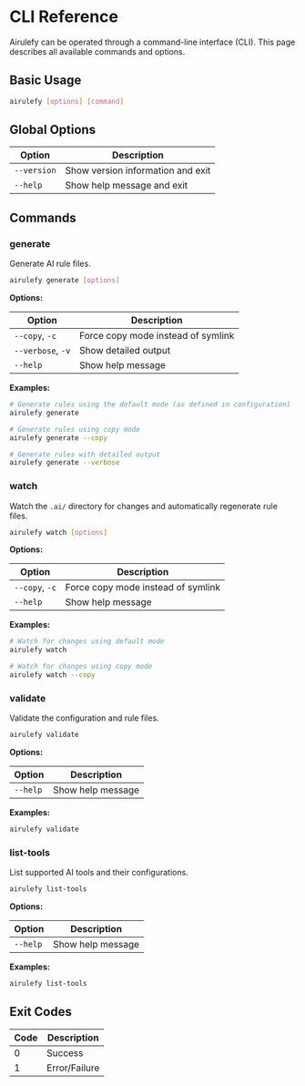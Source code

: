 # CLI Reference

Airulefy can be operated through a command-line interface (CLI). This page describes all available commands and options.

## Basic Usage

```bash
airulefy [options] [command]
```

## Global Options

| Option | Description |
|--------|-------------|
| `--version` | Show version information and exit |
| `--help` | Show help message and exit |

## Commands

### generate

Generate AI rule files.

```bash
airulefy generate [options]
```

**Options:**

| Option | Description |
|--------|-------------|
| `--copy`, `-c` | Force copy mode instead of symlink |
| `--verbose`, `-v` | Show detailed output |
| `--help` | Show help message |

**Examples:**

```bash
# Generate rules using the default mode (as defined in configuration)
airulefy generate

# Generate rules using copy mode
airulefy generate --copy

# Generate rules with detailed output
airulefy generate --verbose
```

### watch

Watch the `.ai/` directory for changes and automatically regenerate rule files.

```bash
airulefy watch [options]
```

**Options:**

| Option | Description |
|--------|-------------|
| `--copy`, `-c` | Force copy mode instead of symlink |
| `--help` | Show help message |

**Examples:**

```bash
# Watch for changes using default mode
airulefy watch

# Watch for changes using copy mode
airulefy watch --copy
```

### validate

Validate the configuration and rule files.

```bash
airulefy validate
```

**Options:**

| Option | Description |
|--------|-------------|
| `--help` | Show help message |

**Examples:**

```bash
airulefy validate
```

### list-tools

List supported AI tools and their configurations.

```bash
airulefy list-tools
```

**Options:**

| Option | Description |
|--------|-------------|
| `--help` | Show help message |

**Examples:**

```bash
airulefy list-tools
```

## Exit Codes

| Code | Description |
|------|-------------|
| 0 | Success |
| 1 | Error/Failure |
